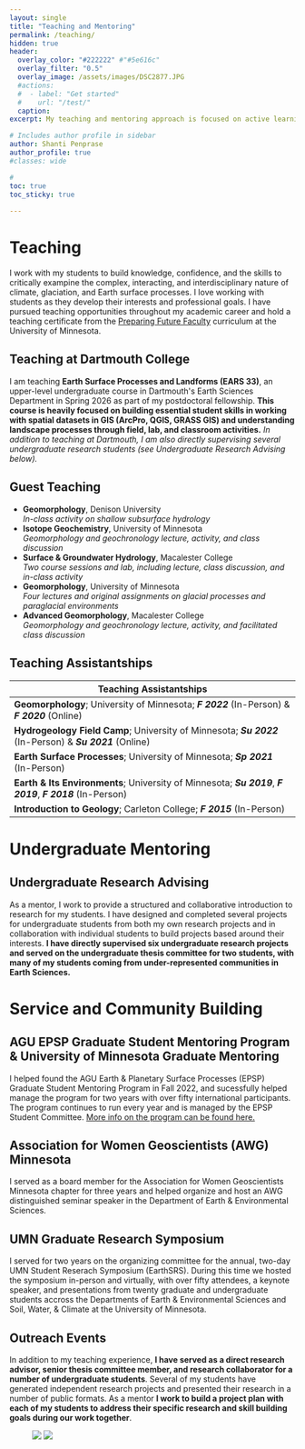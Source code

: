 ```yaml
---
layout: single
title: "Teaching and Mentoring"
permalink: /teaching/
hidden: true
header:
  overlay_color: "#222222" #"#5e616c"
  overlay_filter: "0.5"
  overlay_image: /assets/images/DSC2877.JPG
  #actions:
  #  - label: "Get started"
  #    url: "/test/"
  caption:
excerpt: My teaching and mentoring approach is focused on active learning, building an inclusive classroom environment, and a student-driven focus to assess learning outcomes. I strive to position myself as a resource for students, where I serve as an instructor and collaborator for each student to achieve learning goals.

# Includes author profile in sidebar
author: Shanti Penprase
author_profile: true
#classes: wide

#  
toc: true
toc_sticky: true  
      
---
```

# Teaching
I work with my students to build knowledge, confidence, and the skills to critically exampine the complex, interacting, and interdisciplinary nature of climate, glaciation, and Earth surface processes. I love working with students as they develop their interests and professional goals. I have pursued teaching opportunities throughout my academic career and hold a teaching certificate from the [Preparing Future Faculty](https://cei.umn.edu/programs/preparing-future-faculty-program) curriculum at the University of Minnesota.

## Teaching at Dartmouth College

I am teaching **Earth Surface Processes and Landforms (EARS 33)**, an upper-level undergraduate course in Dartmouth's Earth Sciences Department in Spring 2026 as part of my postdoctoral fellowship. **This course is heavily focused on building essential student skills in working with spatial datasets in GIS (ArcPro, QGIS, GRASS GIS) and understanding landscape processes through field, lab, and classroom activities.** <i>In addition to teaching at Dartmouth, I am also directly supervising several undergraduate research students (see Undergraduate Research Advising below).</i>

## Guest Teaching

<ul>
<li><b>Geomorphology</b>, Denison University<br>
<i>In-class activity on shallow subsurface hydrology</i></li>
<li><b>Isotope Geochemistry</b>, University of Minnesota<br>
<i>Geomorphology and geochronology lecture, activity, and class discussion</i></li>
<li><b>Surface & Groundwater Hydrology</b>, Macalester College<br>
<i>Two course sessions and lab, including lecture, class discussion, and in-class activity</i></li>
<li><b>Geomorphology</b>, University of Minnesota<br>
<i>Four lectures and original assignments on glacial processes and paraglacial environments</i></li>
<li><b>Advanced Geomorphology</b>, Macalester College<br>
<i>Geomorphology and geochronology lecture, activity, and facilitated class discussion</i></li>
</ul>


## Teaching Assistantships

|Teaching Assistantships | 
| ------- |
|**Geomorphology**; University of Minnesota; <i>**F 2022**</i> (In-Person) & <i>**F 2020**</i> (Online)| 
|**Hydrogeology Field Camp**; University of Minnesota; <i>**Su 2022**</i> (In-Person) & <i>**Su 2021**</i> (Online)|
|**Earth Surface Processes**; University of Minnesota; <i>**Sp 2021**</i> (In-Person)|
|**Earth & Its Environments**; University of Minnesota; <i>**Su 2019**</i>, <i>**F 2019**</i>, <i>**F 2018**</i> (In-Person)|
|**Introduction to Geology**; Carleton College; <i>**F 2015**</i> (In-Person)|

# Undergraduate Mentoring
## Undergraduate Research Advising
As a mentor, I work to provide a structured and collaborative introduction to research for my students. I have designed and completed several projects for undergraduate students from both my own research projects and in collaboration with individual students to build projects based around their interests. **I have directly supervised six undergraduate research projects and served on the undergraduate thesis committee for two students, with many of my students coming from under-represented communities in Earth Sciences.**

# Service and Community Building
## AGU EPSP Graduate Student Mentoring Program & University of Minnesota Graduate Mentoring
I helped found the AGU Earth & Planetary Surface Processes (EPSP) Graduate Student Mentoring Program in Fall 2022, and sucessfully helped manage the program for two years with over fifty international participants. The program continues to run every year and is managed by the EPSP Student Committee. [More info on the program can be found here.](https://connect.agu.org/epsp/discussion/mentoring-program)

## Association for Women Geoscientists (AWG) Minnesota
I served as a board member for the Association for Women Geoscientists Minnesota chapter for three years and helped organize and host an AWG distinguished seminar speaker in the Department of Earth & Environmental Sciences.

## UMN Graduate Research Symposium
I served for two years on the organizing committee for the annual, two-day UMN Student Reserach Symposium (EarthSRS). During this time we hosted the symposium in-person and virtually, with over fifty attendees, a keynote speaker, and presentations from twenty graduate and undergraduate students accross the Departments of Earth & Environmental Sciences and Soil, Water, & Climate at the University of Minnesota. 
## Outreach Events
In addition to my teaching experience, **I have served as a direct research advisor, senior thesis committee member, and research collaborator for a number of undergraduate students**. Several of my students have generated independent research projects and presented their research in a number of public formats. As a mentor **I work to build a project plan with each of my students to address their specific research and skill building goals during our work together**.

<figure class="half">
	<img src="/assets/images/DSC_0274_export.jpg">
	<img src="/assets/images/IMG_2124.jpg">
	<figcaption></figcaption>
</figure>

